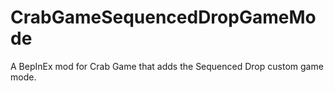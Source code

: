 # CrabGameSequencedDropGameMode
A BepInEx mod for Crab Game that adds the Sequenced Drop custom game mode.
